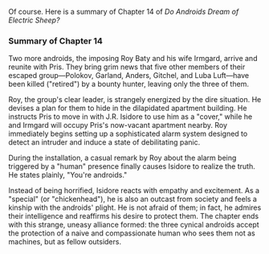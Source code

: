 Of course. Here is a summary of Chapter 14 of *Do Androids Dream of Electric Sheep?*

### Summary of Chapter 14

Two more androids, the imposing Roy Baty and his wife Irmgard, arrive and reunite with Pris. They bring grim news that five other members of their escaped group—Polokov, Garland, Anders, Gitchel, and Luba Luft—have been killed ("retired") by a bounty hunter, leaving only the three of them.

Roy, the group's clear leader, is strangely energized by the dire situation. He devises a plan for them to hide in the dilapidated apartment building. He instructs Pris to move in with J.R. Isidore to use him as a "cover," while he and Irmgard will occupy Pris's now-vacant apartment nearby. Roy immediately begins setting up a sophisticated alarm system designed to detect an intruder and induce a state of debilitating panic.

During the installation, a casual remark by Roy about the alarm being triggered by a "human" presence finally causes Isidore to realize the truth. He states plainly, "You're androids."

Instead of being horrified, Isidore reacts with empathy and excitement. As a "special" (or "chickenhead"), he is also an outcast from society and feels a kinship with the androids' plight. He is not afraid of them; in fact, he admires their intelligence and reaffirms his desire to protect them. The chapter ends with this strange, uneasy alliance formed: the three cynical androids accept the protection of a naive and compassionate human who sees them not as machines, but as fellow outsiders.